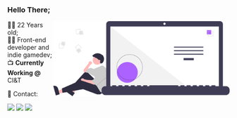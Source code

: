 ### Hello There;

<img src="https://raw.githubusercontent.com/danielnaoexiste/danielnaoexiste/master/image.svg" min-width="400px" max-width="400px" width="400px" align="right" alt="Programmer">

<p align="left"> 
  👨‍💻 22 Years old; <br>
  👨‍💼 Front-end developer and indie gamedev; <br>
  📺 <b>Currently Working @</b> CI&T 
</p>

<p align="left">
  💌 Contact:
</p>

<p align="left">
  <a href="mailto:contato@danielnaoexiste.dev" target="_blank" alt="Gmail">
  <img src="https://img.shields.io/badge/-Gmail-FF0000?style=for-the-badge&labelColor=FF0000&logo=gmail&logoColor=white&link=mailto:danieldenardo1@gmail.com" /></a>

  <a href="https://linkedin.com/in/danielnaoexiste" target="_blank" alt="Linkedin">
  <img src="https://img.shields.io/badge/-Linkedin-0e76a8?style=for-the-badge&logo=Linkedin&logoColor=white&link=https://linkedin.com/in/danielnaoexiste" /></a>
  
  <a href="https://danielnaoexiste.dev" target="_blank" alt="Portfolio">
  <img src="https://img.shields.io/badge/-Portfolio-DF0174?style=for-the-badge&logo=github&logoColor=white&link=https://danielnaoexiste.github.io" /></a>
</p>  
